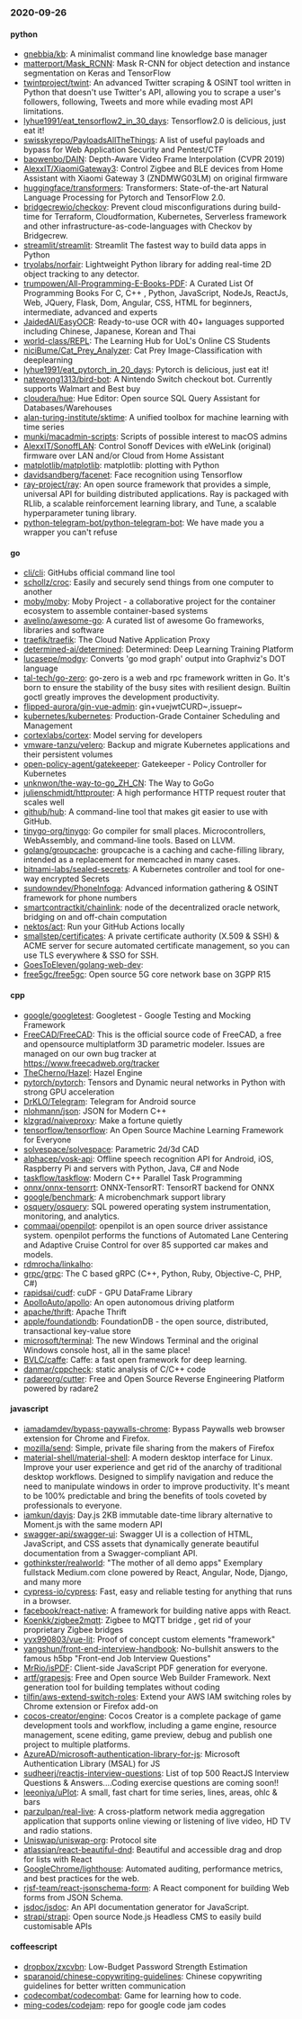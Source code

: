### 2020-09-26

#### python
* [gnebbia/kb](https://github.com/gnebbia/kb): A minimalist command line knowledge base manager
* [matterport/Mask_RCNN](https://github.com/matterport/Mask_RCNN): Mask R-CNN for object detection and instance segmentation on Keras and TensorFlow
* [twintproject/twint](https://github.com/twintproject/twint): An advanced Twitter scraping & OSINT tool written in Python that doesn't use Twitter's API, allowing you to scrape a user's followers, following, Tweets and more while evading most API limitations.
* [lyhue1991/eat_tensorflow2_in_30_days](https://github.com/lyhue1991/eat_tensorflow2_in_30_days): Tensorflow2.0  is delicious, just eat it! 
* [swisskyrepo/PayloadsAllTheThings](https://github.com/swisskyrepo/PayloadsAllTheThings): A list of useful payloads and bypass for Web Application Security and Pentest/CTF
* [baowenbo/DAIN](https://github.com/baowenbo/DAIN): Depth-Aware Video Frame Interpolation (CVPR 2019)
* [AlexxIT/XiaomiGateway3](https://github.com/AlexxIT/XiaomiGateway3): Control Zigbee and BLE devices from Home Assistant with Xiaomi Gateway 3 (ZNDMWG03LM) on original firmware
* [huggingface/transformers](https://github.com/huggingface/transformers): Transformers: State-of-the-art Natural Language Processing for Pytorch and TensorFlow 2.0.
* [bridgecrewio/checkov](https://github.com/bridgecrewio/checkov): Prevent cloud misconfigurations during build-time for Terraform, Cloudformation, Kubernetes, Serverless framework and other infrastructure-as-code-languages with Checkov by Bridgecrew.
* [streamlit/streamlit](https://github.com/streamlit/streamlit): Streamlit  The fastest way to build data apps in Python
* [tryolabs/norfair](https://github.com/tryolabs/norfair): Lightweight Python library for adding real-time 2D object tracking to any detector.
* [trumpowen/All-Programming-E-Books-PDF](https://github.com/trumpowen/All-Programming-E-Books-PDF): A Curated List Of Programming Books For C, C++ , Python, JavaScript, NodeJs, ReactJs, Web, JQuery, Flask, Dom, Angular, CSS, HTML for beginners, intermediate, advanced and experts
* [JaidedAI/EasyOCR](https://github.com/JaidedAI/EasyOCR): Ready-to-use OCR with 40+ languages supported including Chinese, Japanese, Korean and Thai
* [world-class/REPL](https://github.com/world-class/REPL): The Learning Hub for UoL's Online CS Students
* [niciBume/Cat_Prey_Analyzer](https://github.com/niciBume/Cat_Prey_Analyzer): Cat Prey Image-Classification with deeplearning
* [lyhue1991/eat_pytorch_in_20_days](https://github.com/lyhue1991/eat_pytorch_in_20_days): Pytorch is delicious, just eat it! 
* [natewong1313/bird-bot](https://github.com/natewong1313/bird-bot): A Nintendo Switch checkout bot. Currently supports Walmart and Best buy
* [cloudera/hue](https://github.com/cloudera/hue): Hue Editor: Open source SQL Query Assistant for Databases/Warehouses
* [alan-turing-institute/sktime](https://github.com/alan-turing-institute/sktime): A unified toolbox for machine learning with time series
* [munki/macadmin-scripts](https://github.com/munki/macadmin-scripts): Scripts of possible interest to macOS admins
* [AlexxIT/SonoffLAN](https://github.com/AlexxIT/SonoffLAN): Control Sonoff Devices with eWeLink (original) firmware over LAN and/or Cloud from Home Assistant
* [matplotlib/matplotlib](https://github.com/matplotlib/matplotlib): matplotlib: plotting with Python
* [davidsandberg/facenet](https://github.com/davidsandberg/facenet): Face recognition using Tensorflow
* [ray-project/ray](https://github.com/ray-project/ray): An open source framework that provides a simple, universal API for building distributed applications. Ray is packaged with RLlib, a scalable reinforcement learning library, and Tune, a scalable hyperparameter tuning library.
* [python-telegram-bot/python-telegram-bot](https://github.com/python-telegram-bot/python-telegram-bot): We have made you a wrapper you can't refuse

#### go
* [cli/cli](https://github.com/cli/cli): GitHubs official command line tool
* [schollz/croc](https://github.com/schollz/croc): Easily and securely send things from one computer to another  
* [moby/moby](https://github.com/moby/moby): Moby Project - a collaborative project for the container ecosystem to assemble container-based systems
* [avelino/awesome-go](https://github.com/avelino/awesome-go): A curated list of awesome Go frameworks, libraries and software
* [traefik/traefik](https://github.com/traefik/traefik): The Cloud Native Application Proxy
* [determined-ai/determined](https://github.com/determined-ai/determined): Determined: Deep Learning Training Platform
* [lucasepe/modgv](https://github.com/lucasepe/modgv): Converts 'go mod graph' output into Graphviz's DOT language
* [tal-tech/go-zero](https://github.com/tal-tech/go-zero): go-zero is a web and rpc framework written in Go. It's born to ensure the stability of the busy sites with resilient design. Builtin goctl greatly improves the development productivity.
* [flipped-aurora/gin-vue-admin](https://github.com/flipped-aurora/gin-vue-admin): gin+vuejwtCURD~,issuepr~
* [kubernetes/kubernetes](https://github.com/kubernetes/kubernetes): Production-Grade Container Scheduling and Management
* [cortexlabs/cortex](https://github.com/cortexlabs/cortex): Model serving for developers
* [vmware-tanzu/velero](https://github.com/vmware-tanzu/velero): Backup and migrate Kubernetes applications and their persistent volumes
* [open-policy-agent/gatekeeper](https://github.com/open-policy-agent/gatekeeper): Gatekeeper - Policy Controller for Kubernetes
* [unknwon/the-way-to-go_ZH_CN](https://github.com/unknwon/the-way-to-go_ZH_CN): The Way to GoGo 
* [julienschmidt/httprouter](https://github.com/julienschmidt/httprouter): A high performance HTTP request router that scales well
* [github/hub](https://github.com/github/hub): A command-line tool that makes git easier to use with GitHub.
* [tinygo-org/tinygo](https://github.com/tinygo-org/tinygo): Go compiler for small places. Microcontrollers, WebAssembly, and command-line tools. Based on LLVM.
* [golang/groupcache](https://github.com/golang/groupcache): groupcache is a caching and cache-filling library, intended as a replacement for memcached in many cases.
* [bitnami-labs/sealed-secrets](https://github.com/bitnami-labs/sealed-secrets): A Kubernetes controller and tool for one-way encrypted Secrets
* [sundowndev/PhoneInfoga](https://github.com/sundowndev/PhoneInfoga): Advanced information gathering & OSINT framework for phone numbers
* [smartcontractkit/chainlink](https://github.com/smartcontractkit/chainlink): node of the decentralized oracle network, bridging on and off-chain computation
* [nektos/act](https://github.com/nektos/act): Run your GitHub Actions locally 
* [smallstep/certificates](https://github.com/smallstep/certificates):  A private certificate authority (X.509 & SSH) & ACME server for secure automated certificate management, so you can use TLS everywhere & SSO for SSH.
* [GoesToEleven/golang-web-dev](https://github.com/GoesToEleven/golang-web-dev): 
* [free5gc/free5gc](https://github.com/free5gc/free5gc): Open source 5G core network base on 3GPP R15

#### cpp
* [google/googletest](https://github.com/google/googletest): Googletest - Google Testing and Mocking Framework
* [FreeCAD/FreeCAD](https://github.com/FreeCAD/FreeCAD): This is the official source code of FreeCAD, a free and opensource multiplatform 3D parametric modeler. Issues are managed on our own bug tracker at https://www.freecadweb.org/tracker
* [TheCherno/Hazel](https://github.com/TheCherno/Hazel): Hazel Engine
* [pytorch/pytorch](https://github.com/pytorch/pytorch): Tensors and Dynamic neural networks in Python with strong GPU acceleration
* [DrKLO/Telegram](https://github.com/DrKLO/Telegram): Telegram for Android source
* [nlohmann/json](https://github.com/nlohmann/json): JSON for Modern C++
* [klzgrad/naiveproxy](https://github.com/klzgrad/naiveproxy): Make a fortune quietly
* [tensorflow/tensorflow](https://github.com/tensorflow/tensorflow): An Open Source Machine Learning Framework for Everyone
* [solvespace/solvespace](https://github.com/solvespace/solvespace): Parametric 2d/3d CAD
* [alphacep/vosk-api](https://github.com/alphacep/vosk-api): Offline speech recognition API for Android, iOS, Raspberry Pi and servers with Python, Java, C# and Node
* [taskflow/taskflow](https://github.com/taskflow/taskflow): Modern C++ Parallel Task Programming
* [onnx/onnx-tensorrt](https://github.com/onnx/onnx-tensorrt): ONNX-TensorRT: TensorRT backend for ONNX
* [google/benchmark](https://github.com/google/benchmark): A microbenchmark support library
* [osquery/osquery](https://github.com/osquery/osquery): SQL powered operating system instrumentation, monitoring, and analytics.
* [commaai/openpilot](https://github.com/commaai/openpilot): openpilot is an open source driver assistance system. openpilot performs the functions of Automated Lane Centering and Adaptive Cruise Control for over 85 supported car makes and models.
* [rdmrocha/linkalho](https://github.com/rdmrocha/linkalho): 
* [grpc/grpc](https://github.com/grpc/grpc): The C based gRPC (C++, Python, Ruby, Objective-C, PHP, C#)
* [rapidsai/cudf](https://github.com/rapidsai/cudf): cuDF - GPU DataFrame Library
* [ApolloAuto/apollo](https://github.com/ApolloAuto/apollo): An open autonomous driving platform
* [apache/thrift](https://github.com/apache/thrift): Apache Thrift
* [apple/foundationdb](https://github.com/apple/foundationdb): FoundationDB - the open source, distributed, transactional key-value store
* [microsoft/terminal](https://github.com/microsoft/terminal): The new Windows Terminal and the original Windows console host, all in the same place!
* [BVLC/caffe](https://github.com/BVLC/caffe): Caffe: a fast open framework for deep learning.
* [danmar/cppcheck](https://github.com/danmar/cppcheck): static analysis of C/C++ code
* [radareorg/cutter](https://github.com/radareorg/cutter): Free and Open Source Reverse Engineering Platform powered by radare2

#### javascript
* [iamadamdev/bypass-paywalls-chrome](https://github.com/iamadamdev/bypass-paywalls-chrome): Bypass Paywalls web browser extension for Chrome and Firefox.
* [mozilla/send](https://github.com/mozilla/send): Simple, private file sharing from the makers of Firefox
* [material-shell/material-shell](https://github.com/material-shell/material-shell): A modern desktop interface for Linux. Improve your user experience and get rid of the anarchy of traditional desktop workflows. Designed to simplify navigation and reduce the need to manipulate windows in order to improve productivity. It's meant to be 100% predictable and bring the benefits of tools coveted by professionals to everyone.
* [iamkun/dayjs](https://github.com/iamkun/dayjs):  Day.js 2KB immutable date-time library alternative to Moment.js with the same modern API
* [swagger-api/swagger-ui](https://github.com/swagger-api/swagger-ui): Swagger UI is a collection of HTML, JavaScript, and CSS assets that dynamically generate beautiful documentation from a Swagger-compliant API.
* [gothinkster/realworld](https://github.com/gothinkster/realworld): "The mother of all demo apps"  Exemplary fullstack Medium.com clone powered by React, Angular, Node, Django, and many more 
* [cypress-io/cypress](https://github.com/cypress-io/cypress): Fast, easy and reliable testing for anything that runs in a browser.
* [facebook/react-native](https://github.com/facebook/react-native): A framework for building native apps with React.
* [Koenkk/zigbee2mqtt](https://github.com/Koenkk/zigbee2mqtt): Zigbee  to MQTT bridge , get rid of your proprietary Zigbee bridges 
* [yyx990803/vue-lit](https://github.com/yyx990803/vue-lit): Proof of concept custom elements "framework"
* [yangshun/front-end-interview-handbook](https://github.com/yangshun/front-end-interview-handbook):  No-bullshit answers to the famous h5bp "Front-end Job Interview Questions"
* [MrRio/jsPDF](https://github.com/MrRio/jsPDF): Client-side JavaScript PDF generation for everyone.
* [artf/grapesjs](https://github.com/artf/grapesjs): Free and Open source Web Builder Framework. Next generation tool for building templates without coding
* [tilfin/aws-extend-switch-roles](https://github.com/tilfin/aws-extend-switch-roles): Extend your AWS IAM switching roles by Chrome extension or Firefox add-on
* [cocos-creator/engine](https://github.com/cocos-creator/engine): Cocos Creator is a complete package of game development tools and workflow, including a game engine, resource management, scene editing, game preview, debug and publish one project to multiple platforms.
* [AzureAD/microsoft-authentication-library-for-js](https://github.com/AzureAD/microsoft-authentication-library-for-js): Microsoft Authentication Library (MSAL) for JS
* [sudheerj/reactjs-interview-questions](https://github.com/sudheerj/reactjs-interview-questions): List of top 500 ReactJS Interview Questions & Answers....Coding exercise questions are coming soon!!
* [leeoniya/uPlot](https://github.com/leeoniya/uPlot):  A small, fast chart for time series, lines, areas, ohlc & bars
* [parzulpan/real-live](https://github.com/parzulpan/real-live): A cross-platform network media aggregation application that supports online viewing or listening of live video, HD TV and radio stations. 
* [Uniswap/uniswap-org](https://github.com/Uniswap/uniswap-org):  Protocol site
* [atlassian/react-beautiful-dnd](https://github.com/atlassian/react-beautiful-dnd): Beautiful and accessible drag and drop for lists with React
* [GoogleChrome/lighthouse](https://github.com/GoogleChrome/lighthouse): Automated auditing, performance metrics, and best practices for the web.
* [rjsf-team/react-jsonschema-form](https://github.com/rjsf-team/react-jsonschema-form): A React component for building Web forms from JSON Schema.
* [jsdoc/jsdoc](https://github.com/jsdoc/jsdoc): An API documentation generator for JavaScript.
* [strapi/strapi](https://github.com/strapi/strapi):  Open source Node.js Headless CMS to easily build customisable APIs

#### coffeescript
* [dropbox/zxcvbn](https://github.com/dropbox/zxcvbn): Low-Budget Password Strength Estimation
* [sparanoid/chinese-copywriting-guidelines](https://github.com/sparanoid/chinese-copywriting-guidelines): Chinese copywriting guidelines for better written communication
* [codecombat/codecombat](https://github.com/codecombat/codecombat): Game for learning how to code.
* [ming-codes/codejam](https://github.com/ming-codes/codejam): repo for google code jam codes
